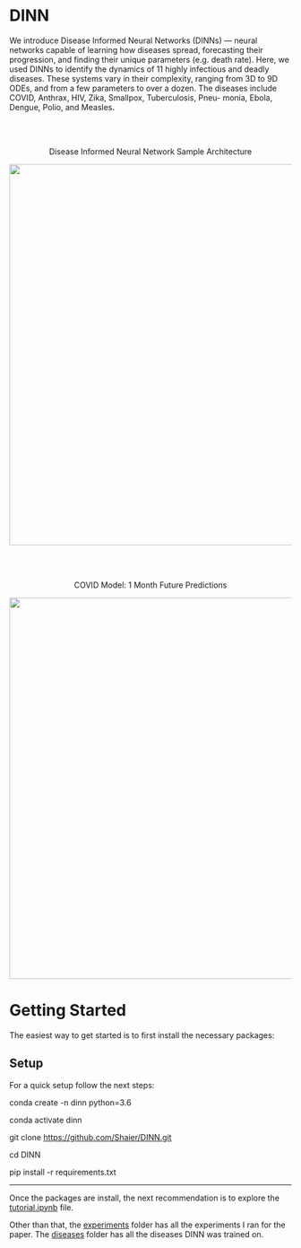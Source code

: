 # DINN
We introduce Disease Informed Neural Networks (DINNs) — neural networks capable of learning how diseases spread, forecasting their progression, and finding their unique parameters (e.g. death rate). Here, we used DINNs to identify the dynamics of 11 highly infectious and deadly diseases. These systems vary in their complexity, ranging from 3D to 9D ODEs, and from a few parameters to over a dozen. The diseases include COVID, Anthrax, HIV, Zika, Smallpox, Tuberculosis, Pneu- monia, Ebola, Dengue, Polio, and Measles.

<br/><br/>

<p align="center">
   Disease Informed Neural Network Sample Architecture</span>
</p>

<div align="center">
<!--    <br/><br/> -->
  <img src="https://github.com/Shaier/DINN/blob/master/DINN_Sample_Architecture.png" width="680" /> 
<!--   <br/><br/> -->
</div>

<br/><br/>

<p align="center">
   COVID Model: 1 Month Future Predictions </span>
</p>

<div align="center">
<!--    <br/><br/> -->
  <img src="https://github.com/Shaier/DINN/blob/master/Experiments/real_data/covid_real_data_cumulative_cases.jpg" width="680" /> 
<!--   <br/><br/> -->
</div>

# Getting Started
The easiest way to get started is to first install the necessary packages:

## Setup
For a quick setup follow the next steps:

conda create -n dinn python=3.6

conda activate dinn

git clone https://github.com/Shaier/DINN.git

cd DINN

pip install -r requirements.txt

----------------------------------------------------------------------------------------------------------------------------------------------------------------------------------------------------------------------------------------------------------------------------------------------------------------------------------

Once the packages are install, the next recommendation is to explore the [tutorial.ipynb](tutorial.ipynb) file.

Other than that, the [experiments](https://github.com/Shaier/DINN/tree/master/Experiments) folder has all the experiments I ran for the paper.
The [diseases](https://github.com/Shaier/DINN/tree/master/Diseases) folder has all the diseases DINN was trained on.
